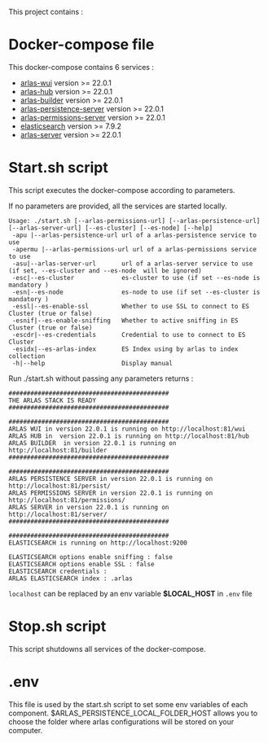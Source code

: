 This project contains :

# Docker-compose file
This docker-compose contains 6 services :
- [arlas-wui](https://github.com/gisaia/ARLAS-wui) version >= 22.0.1
- [arlas-hub](https://github.com/gisaia/ARLAS-wui-hub) version >= 22.0.1
- [arlas-builder](https://github.com/gisaia/ARLAS-wui-builder) version >= 22.0.1
- [arlas-persistence-server](https://github.com/gisaia/ARLAS-persistence) version >= 22.0.1
- [arlas-permissions-server](https://github.com/gisaia/ARLAS-permissions) version >= 22.0.1
- [elasticsearch](https://github.com/elastic/elasticsearch) version >= 7.9.2
- [arlas-server](https://github.com/gisaia/ARLAS-server) version >= 22.0.1

# Start.sh script
This script executes the docker-compose according to parameters.

If no parameters are provided, all the services are started locally.

````
Usage: ./start.sh [--arlas-permissions-url] [--arlas-persistence-url] [--arlas-server-url] [--es-cluster] [--es-node] [--help]
 -apu |--arlas-persistence-url url of a arlas-persistence service to use
 -apermu |--arlas-permissions-url url of a arlas-permissions service to use
 -asu|--arlas-server-url       url of a arlas-server service to use (if set, --es-cluster and --es-node  will be ignored)
 -esc|--es-cluster             es-cluster to use (if set --es-node is mandatory )
 -esn|--es-node                es-node to use (if set --es-cluster is mandatory ) 
 -essl|--es-enable-ssl         Whether to use SSL to connect to ES Cluster (true or false)
 -esnif|--es-enable-sniffing   Whether to active sniffing in ES Cluster (true or false)
 -escdr|--es-credentials       Credential to use to connect to ES Cluster
 -esidx|--es-arlas-index       ES Index using by arlas to index collection
 -h|--help                     Display manual 
 ````

Run ./start.sh without passing any parameters returns :

````
############################################
THE ARLAS STACK IS READY
############################################
                                            
############################################
ARLAS WUI in version 22.0.1 is running on http://localhost:81/wui
ARLAS HUB in  version 22.0.1 is running on http://localhost:81/hub
ARLAS BUILDER  in version 22.0.1 is running on http://localhost:81/builder
############################################
                                            
############################################
ARLAS PERSISTENCE SERVER in version 22.0.1 is running on http://localhost:81/persist/
ARLAS PERMISSIONS SERVER in version 22.0.1 is running on http://localhost:81/permissions/
ARLAS SERVER in version 22.0.1 is running on http://localhost:81/server/
############################################
                                            
############################################
ELASTICSEARCH is running on http://localhost:9200

ELASTICSEARCH options enable sniffing : false
ELASTICSEARCH options enable SSL : false
ELASTICSEARCH credentials :
ARLAS ELASTICSEARCH index : .arlas
````
```localhost``` can be replaced by an env variable __$LOCAL_HOST__ in `.env` file

# Stop.sh script
This script shutdowns all services of the docker-compose.

# .env
This file is used by the start.sh script to set some env variables of each component.
$ARLAS_PERSISTENCE_LOCAL_FOLDER_HOST allows you to choose the folder where arlas configurations will be stored on your computer.
